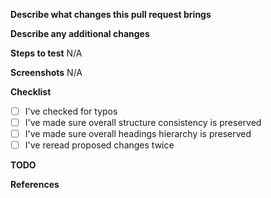 **Describe what changes this pull request brings**

<!--
Some examples:
1. This pull request brings component Hero for the page Home.
2. This pull request adds fixes for the responsive version of the page Blog.
3. This pull request fixes user assignment via phone number in the existing stay.
-->

**Describe any additional changes**

<!--
An example:
- fixes Header's height
- introduces a new SASS variables $header-height
- renames global CSS class "block" into "section"
- fixes a typo in Hero for Home

If this pull request does not contain any additional changes, set N/A as a value for it.
-->

**Steps to test**
N/A

<!--
Some examples:

If the project **has** auto-deployment:
1. Open [the page](https://BRANCH_NAME--PROJECT_NAME.netlify.app/PAGE_URL)
2. Confirm that everything looks and works as expected

If the project **does not have** auto-deployment:
1. Pull the changes
2. Run `npm i`
3. Start the project in development mode, `npm run start`
4. Follow `/any-page`
5. Confirm that everything looks and works as expected
-->

**Screenshots**
N/A

<!--
Attach any relevant screenshots.

If this pull request does not represent any visual changes, set N/A as a value for it.
-->

**Checklist**

<!--
Check all applicable items.
-->

- [ ] I've checked for typos
- [ ] I've made sure overall structure consistency is preserved
- [ ] I've made sure overall headings hierarchy is preserved
- [ ] I've reread proposed changes twice

**TODO**

<!--
Add any tasks that have to be done in the future.

An example:
- [ ] Add animations for items while they are being changed in **Products**
- [ ] Add stripes on background for **Awards**

If this pull request does not have any tasks left, set N/A as a value for it.
-->

**References**

<!--
Tag any related issues or tasks in Notion.

Some examples:
1. Resolves #1.
2. Closes #1.
3. Fixes #1.
4. Closes the task [Update README](https://www.notion.so/) in Notion.

You can read more about linking a pull request to an issue here — https://docs.github.com/en/github/managing-your-work-on-github/linking-a-pull-request-to-an-issue

If this pull request does not contain any references, set N/A as a value for it.
-->
